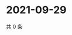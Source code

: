 # 2021-09-29

共 0 条

<!-- BEGIN -->
<!-- 最后更新时间 Wed Sep 29 2021 05:10:31 GMT+0800 (China Standard Time) -->

<!-- END -->
